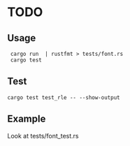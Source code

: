 # TODO 

## Usage 

```shell
 cargo run  | rustfmt > tests/font.rs 
 cargo test 
```

## Test 

```shell
cargo test test_rle -- --show-output
```

## Example 

Look at tests/font_test.rs 
